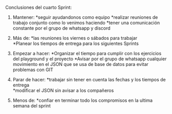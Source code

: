 Conclusiones del cuarto Sprint:

1. Mantener: 
    *seguir ayudandonos como equipo
    *realizar reuniones de trabajo conjunto como lo venimos haciendo
    *tener una comunicación constante por el grupo de whatsapp y discord 

2. Más de: 
    *las reuniones los viernes o sábados para trabajar  
    *Planear los tiempos de entrega para los siguientes Sprints 

3. Empezar a hacer:
    *Organizar el tiempo para cumplir con los ejercicios del playground y el proyecto 
    *Avisar por el grupo de whatsapp cualquier movimiento en el JSON que se usa de base de datos para evitar problemas con GIT


4. Parar de hacer:
    *trabajar sin tener en cuenta las fechas y los tiempos de entrega  
    *modificar el JSON sin avisar a los compañeros 

5. Menos de: 
    *confiar en terminar todo los compromisos en la ultima semana del sprint